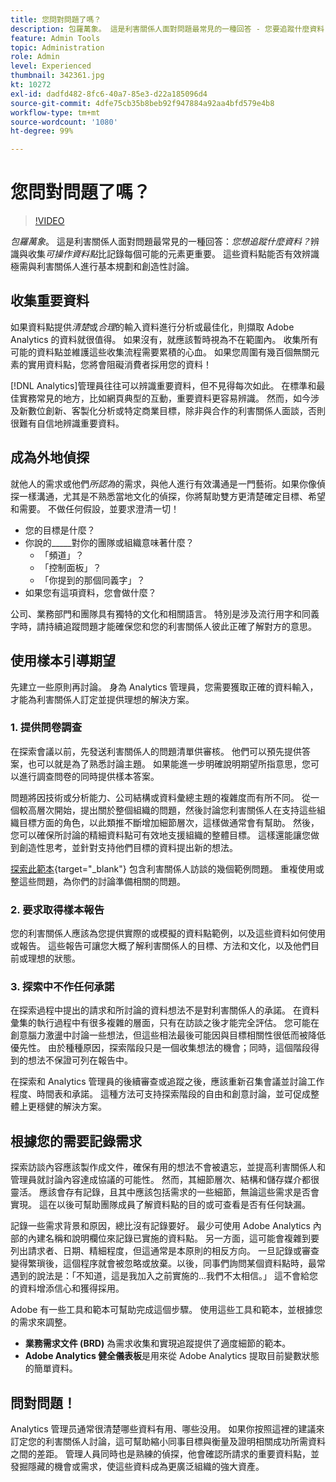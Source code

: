 ```yaml
---
title: 您問對問題了嗎？
description: 包羅萬象。 這是利害關係人面對問題最常見的一種回答 - 您要追蹤什麼資料？ 辨別和收集可操作資料點比記錄每個可能的元素更重要。 這些資料點能否有效辨識極需與利害關係人進行基本規劃和創造性討論。
feature: Admin Tools
topic: Administration
role: Admin
level: Experienced
thumbnail: 342361.jpg
kt: 10272
exl-id: dadfd482-8fc6-40a7-85e3-d22a185096d4
source-git-commit: 4dfe75cb35b8beb92f947884a92aa4bfd579e4b8
workflow-type: tm+mt
source-wordcount: '1080'
ht-degree: 99%

---
```


# 您問對問題了嗎？

>[!VIDEO](https://video.tv.adobe.com/v/342361/?quality=12&learn=on)

_包羅萬象_。 這是利害關係人面對問題最常見的一種回答：_您想追蹤什麼資料？_&#x200B;辨識與收集&#x200B;_可操作資料點_&#x200B;比記錄每個可能的元素更重要。 這些資料點能否有效辨識極需與利害關係人進行基本規劃和創造性討論。

## 收集重要資料

如果資料點提供&#x200B;_清楚_&#x200B;或&#x200B;_合理_&#x200B;的輸入資料進行分析或最佳化，則擷取 Adobe Analytics 的資料就很值得。 如果沒有，就應該暫時視為不在範圍內。 收集所有可能的資料點並維護這些收集流程需要累積的心血。 如果您周圍有幾百個無關元素的實用資料點，您將會阻礙消費者採用您的資料！

[!DNL Analytics]管理員往往可以辨識重要資料，但不見得每次如此。 在標準和最佳實務常見的地方，比如網頁典型的互動，重要資料更容易辨識。 然而，如今涉及新數位創新、客製化分析或特定商業目標，除非與合作的利害關係人面談，否則很難有自信地辨識重要資料。

## 成為外地偵探

就他人的需求或他們&#x200B;_所認為_&#x200B;的需求，與他人進行有效溝通是一門藝術。如果你像偵探一樣溝通，尤其是不熟悉當地文化的偵探，你將幫助雙方更清楚確定目標、希望和需要。 不做任何假設，並要求澄清一切！

* 您的目標是什麼？
* 你說的_____對你的團隊或組織意味著什麼？
   * 「頻道」？
   * 「控制面板」？
   * 「你提到的那個同義字」？
* 如果您有這項資料，您會做什麼？

公司、業務部門和團隊具有獨特的文化和相關語言。 特別是涉及流行用字和同義字時，請持續追蹤問題才能確保您和您的利害關係人彼此正確了解對方的意思。

## 使用樣本引導期望

先建立一些原則再討論。 身為 Analytics 管理員，您需要獲取正確的資料輸入，才能為利害關係人訂定並提供理想的解決方案。

### 1. 提供問卷調查

在探索會議以前，先發送利害關係人的問題清單供審核。 他們可以預先提供答案，也可以就是為了熟悉討論主題。 如果能進一步明確說明期望所指意思，您可以進行調查問卷的同時提供樣本答案。

問題將因技術或分析能力、公司結構或資料彙總主題的複雜度而有所不同。 從一個較高層次開始，提出關於整個組織的問題，然後討論您利害關係人在支持這些組織目標方面的角色，以此類推不斷增加細節層次，這樣做通常會有幫助。 然後，您可以確保所討論的精細資料點可有效地支援組織的整體目標。 這樣還能讓您做到創造性思考，並針對支持他們目標的資料提出新的想法。

[探索此範本](assets/stakeholder-questionnaire.pdf){target="_blank"} 包含利害關係人訪談的幾個範例問題。 重複使用或整這些問題，為你們的討論準備相關的問題。

### 2. 要求取得樣本報告

您的利害關係人應該為您提供實際的或模擬的資料點範例，以及這些資料如何使用或報告。 這些報告可讓您大概了解利害關係人的目標、方法和文化，以及他們目前或理想的狀態。

### 3. 探索中不作任何承諾

在探索過程中提出的請求和所討論的資料想法不是對利害關係人的承諾。 在資料彙集的執行過程中有很多複雜的層面，只有在訪談之後才能完全評估。 您可能在創意腦力激盪中討論一些想法，但這些相法最後可能因與目標相關性很低而被降低優先性。 由於種種原因，探索階段只是一個收集想法的機會；同時，這個階段得到的想法不保證可列在報告中。

在探索和 Analytics 管理員的後續審查或追蹤之後，應該重新召集會議並討論工作程度、時間表和承諾。 這種方法可支持探索階段的自由和創意討論，並可促成整體上更穩健的解決方案。

## 根據您的需要記錄需求

探索訪談內容應該製作成文件，確保有用的想法不會被遺忘，並提高利害關係人和管理員就討論內容達成協議的可能性。 然而，其細節層次、結構和儲存媒介都很靈活。 應該會存有記錄，且其中應該包括需求的一些細節，無論這些需求是否會實現。 這在以後可幫助團隊成員了解資料點的目的或可查看是否有任何缺漏。

記錄一些需求背景和原因，總比沒有記錄要好。 最少可使用 Adobe Analytics 內部的內建名稱和說明欄位來記錄已實施的資料點。 另一方面，這可能會複雜到要列出請求者、日期、精細程度，但這通常是本原則的相反方向。 一旦記錄或審查變得繁瑣後，這個程序就會被忽略或放棄。以後，同事們詢問某個資料點時，最常遇到的說法是：「不知道，這是我加入之前實施的...我們不太相信。」 這不會給您的資料增添信心和獲得採用。

Adobe 有一些工具和範本可幫助完成這個步驟。 使用這些工具和範本，並根據您的需求來調整。

* **業務需求文件 (BRD)** 為需求收集和實現追蹤提供了適度細節的範本。
* **Adobe Analytics 健全儀表板**&#x200B;是用來從 Adobe Analytics 提取目前變數狀態的簡單資料。

## 問對問題！

Analytics 管理员通常很清楚哪些資料有用、哪些没用。 如果你按照這裡的建議來訂定您的利害關係人討論，這可幫助縮小同事目標與衡量及證明相關成功所需資料之間的差距。 管理人員同時也是熟練的偵探，他會確認所請求的重要資料點，並發掘隱藏的機會或需求，使這些資料成為更廣泛組織的強大資產。
